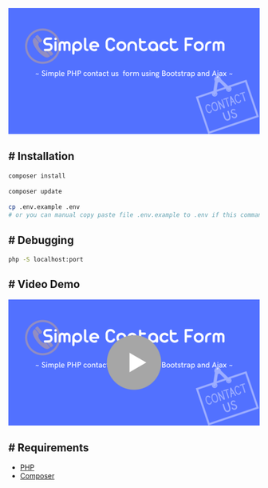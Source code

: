![Demo](assets/demo/demo.png)

## # Installation

```bash
composer install
```

```bash
composer update
```

```bash
cp .env.example .env
# or you can manual copy paste file .env.example to .env if this command doesn't working.
```

## # Debugging

```bash
php -S localhost:port
```

## # Video Demo

[![demo](assets/demo/demo_play.png)](https://www.youtube.com/watch?v=oAHHn8zVMLE)



## # Requirements

- [PHP](https://www.php.net/downloads.php)
- [Composer](https://getcomposer.org/download/)
